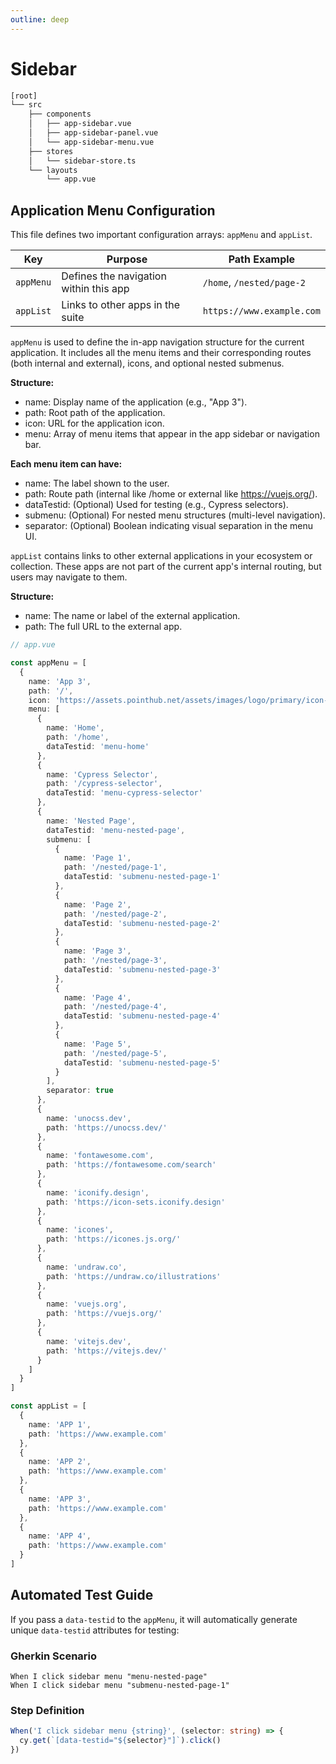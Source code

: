 ```yaml
---
outline: deep
---
```


# Sidebar

```bash
[root]
└── src
    ├── components
    │   ├── app-sidebar.vue
    │   ├── app-sidebar-panel.vue
    │   └── app-sidebar-menu.vue
    ├── stores
    │   └── sidebar-store.ts
    └── layouts
        └── app.vue
```

## Application Menu Configuration

This file defines two important configuration arrays: `appMenu` and `appList`.

| Key       | Purpose                                | Path Example              |
| --------- | -------------------------------------- | ------------------------- |
| `appMenu` | Defines the navigation within this app | `/home`, `/nested/page-2` |
| `appList` | Links to other apps in the suite       | `https://www.example.com` |

`appMenu` is used to define the in-app navigation structure for the current application. It includes all the menu items and their corresponding routes (both internal and external), icons, and optional nested submenus.

**Structure:**

- name: Display name of the application (e.g., "App 3").
- path: Root path of the application.
- icon: URL for the application icon.
- menu: Array of menu items that appear in the app sidebar or navigation bar.

**Each menu item can have:**

- name: The label shown to the user.
- path: Route path (internal like /home or external like https://vuejs.org/).
- dataTestid: (Optional) Used for testing (e.g., Cypress selectors).
- submenu: (Optional) For nested menu structures (multi-level navigation).
- separator: (Optional) Boolean indicating visual separation in the menu UI.

`appList` contains links to other external applications in your ecosystem or collection. These apps are not part of the current app's internal routing, but users may navigate to them.

**Structure:**

- name: The name or label of the external application.
- path: The full URL to the external app.

```ts
// app.vue

const appMenu = [
  {
    name: 'App 3',
    path: '/',
    icon: 'https://assets.pointhub.net/assets/images/logo/primary/icon-rounded.png',
    menu: [
      {
        name: 'Home',
        path: '/home',
        dataTestid: 'menu-home'
      },
      {
        name: 'Cypress Selector',
        path: '/cypress-selector',
        dataTestid: 'menu-cypress-selector'
      },
      {
        name: 'Nested Page',
        dataTestid: 'menu-nested-page',
        submenu: [
          {
            name: 'Page 1',
            path: '/nested/page-1',
            dataTestid: 'submenu-nested-page-1'
          },
          {
            name: 'Page 2',
            path: '/nested/page-2',
            dataTestid: 'submenu-nested-page-2'
          },
          {
            name: 'Page 3',
            path: '/nested/page-3',
            dataTestid: 'submenu-nested-page-3'
          },
          {
            name: 'Page 4',
            path: '/nested/page-4',
            dataTestid: 'submenu-nested-page-4'
          },
          {
            name: 'Page 5',
            path: '/nested/page-5',
            dataTestid: 'submenu-nested-page-5'
          }
        ],
        separator: true
      },
      {
        name: 'unocss.dev',
        path: 'https://unocss.dev/'
      },
      {
        name: 'fontawesome.com',
        path: 'https://fontawesome.com/search'
      },
      {
        name: 'iconify.design',
        path: 'https://icon-sets.iconify.design'
      },
      {
        name: 'icones',
        path: 'https://icones.js.org/'
      },
      {
        name: 'undraw.co',
        path: 'https://undraw.co/illustrations'
      },
      {
        name: 'vuejs.org',
        path: 'https://vuejs.org/'
      },
      {
        name: 'vitejs.dev',
        path: 'https://vitejs.dev/'
      }
    ]
  }
]

const appList = [
  {
    name: 'APP 1',
    path: 'https://www.example.com'
  },
  {
    name: 'APP 2',
    path: 'https://www.example.com'
  },
  {
    name: 'APP 3',
    path: 'https://www.example.com'
  },
  {
    name: 'APP 4',
    path: 'https://www.example.com'
  }
]
```

## Automated Test Guide

If you pass a `data-testid` to the `appMenu`, it will automatically generate unique `data-testid` attributes for testing:

### Gherkin Scenario

```feature
When I click sidebar menu "menu-nested-page"
When I click sidebar menu "submenu-nested-page-1"
```

### Step Definition

```ts
When('I click sidebar menu {string}', (selector: string) => {
  cy.get(`[data-testid="${selector}"]`).click()
})
```
